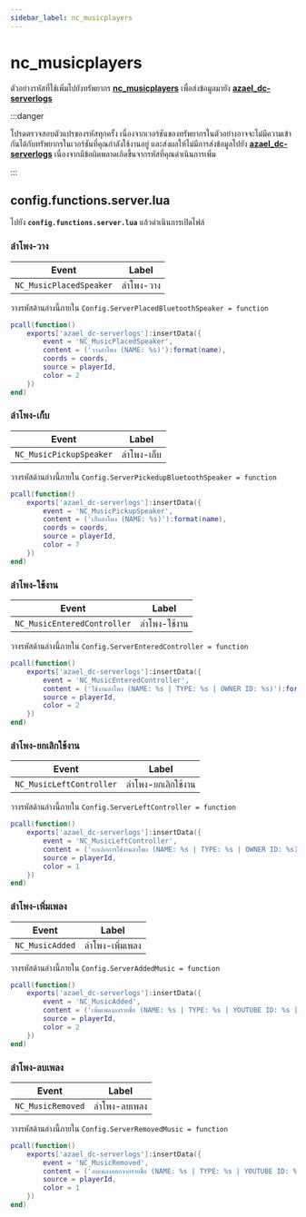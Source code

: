 ```yaml
---
sidebar_label: nc_musicplayers
---
```


# nc_musicplayers

ตัวอย่างรหัสที่ใช้เพิ่มไปยังทรัพยากร **[nc_musicplayers](https://fivem.nc-developer.com/product/655557f45a3af)** เพื่อส่งข้อมูลมายัง **[azael_dc-serverlogs](../../)**

:::danger

โปรดตรวจสอบตัวแปรของรหัสทุกครั้ง เนื่องจากเวอร์ชันของทรัพยากรในตัวอย่างอาจจะไม่มีความเข้ากันได้กับทรัพยากรในเวอร์ชันที่คุณกำลังใช้งานอยู่ และส่งผลให้ไม่มีการส่งข้อมูลไปยัง **[azael_dc-serverlogs](../../)** เนื่องจากมีข้อผิดพลาดเกิดขึ้นจากรหัสที่คุณดำเนินการเพิ่ม

:::

## config.functions.server.lua

ไปยัง **`config.functions.server.lua`** แล้วดำเนินการเปิดไฟล์

### ลำโพง-วาง

| Event                                  | Label
|----------------------------------------|----------------------------------------
| `NC_MusicPlacedSpeaker`                | ลำโพง-วาง

วางรหัสด้านล่างนี้ภายใน `Config.ServerPlacedBluetoothSpeaker = function`

```lua
pcall(function()
    exports['azael_dc-serverlogs']:insertData({
        event = 'NC_MusicPlacedSpeaker',
        content = ('วางลำโพง (NAME: %s)'):format(name),
        coords = coords,
        source = playerId,
        color = 2
    })
end)
```

### ลำโพง-เก็บ

| Event                                  | Label
|----------------------------------------|----------------------------------------
| `NC_MusicPickupSpeaker`                | ลำโพง-เก็บ

วางรหัสด้านล่างนี้ภายใน `Config.ServerPickedupBluetoothSpeaker = function`

```lua
pcall(function()
    exports['azael_dc-serverlogs']:insertData({
        event = 'NC_MusicPickupSpeaker',
        content = ('เก็บลำโพง (NAME: %s)'):format(name),
        coords = coords,
        source = playerId,
        color = 7
    })
end)
```

### ลำโพง-ใช้งาน

| Event                                  | Label
|----------------------------------------|----------------------------------------
| `NC_MusicEnteredController`            | ลำโพง-ใช้งาน

วางรหัสด้านล่างนี้ภายใน `Config.ServerEnteredController = function`

```lua
pcall(function()
    exports['azael_dc-serverlogs']:insertData({
        event = 'NC_MusicEnteredController',
        content = ('ใช้งานลำโพง (NAME: %s | TYPE: %s | OWNER ID: %s)'):format(name, controllerType, ownerId),
        source = playerId,
        color = 2
    })
end)
```

### ลำโพง-ยกเลิกใช้งาน

| Event                                  | Label
|----------------------------------------|----------------------------------------
| `NC_MusicLeftController`               | ลำโพง-ยกเลิกใช้งาน

วางรหัสด้านล่างนี้ภายใน `Config.ServerLeftController = function`

```lua
pcall(function()
    exports['azael_dc-serverlogs']:insertData({
        event = 'NC_MusicLeftController',
        content = ('ยกเลิกการใช้งานลำโพง (NAME: %s | TYPE: %s | OWNER ID: %s)'):format(name, controllerType, ownerId),
        source = playerId,
        color = 1
    })
end)
```

### ลำโพง-เพิ่มเพลง

| Event                                  | Label
|----------------------------------------|----------------------------------------
| `NC_MusicAdded`                        | ลำโพง-เพิ่มเพลง

วางรหัสด้านล่างนี้ภายใน `Config.ServerAddedMusic = function`

```lua
pcall(function()
    exports['azael_dc-serverlogs']:insertData({
        event = 'NC_MusicAdded',
        content = ('เพิ่มเพลงลงรายชื่อ (NAME: %s | TYPE: %s | YOUTUBE ID: %s | OWNER ID: %s)'):format(name, controllerType, youtubeId, ownerId),
        source = playerId,
        color = 2
    })
end)
```

### ลำโพง-ลบเพลง

| Event                                  | Label
|----------------------------------------|----------------------------------------
| `NC_MusicRemoved`                      | ลำโพง-ลบเพลง

วางรหัสด้านล่างนี้ภายใน `Config.ServerRemovedMusic = function`

```lua
pcall(function()
    exports['azael_dc-serverlogs']:insertData({
        event = 'NC_MusicRemoved',
        content = ('ลบเพลงออกจากรายชื่อ (NAME: %s | TYPE: %s | YOUTUBE ID: %s | OWNER ID: %s)'):format(name, controllerType, youtubeId, ownerId),
        source = playerId,
        color = 1
    })
end)
```
